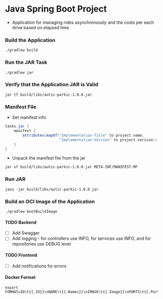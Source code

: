 # Java Spring Boot Project

- Application for managing rides asynchronously and the costs per each drive based on elapsed time

### Build the Application

```
./gradlew build
```

### Run the JAR Task

```
./gradlew jar
```

### Verify that the Application JAR is Valid

```
jar tf build/libs/autic-parkic-1.0.0.jar
```

### Manifest File

- Set manifest info

```gradle
tasks.jar {
	manifest {
		attributes(mapOf("Implementation-Title" to project.name,
						 "Implementation-Version" to project.version))
	}
}
```

- Unpack the manifest file from the jar

```
jar xf build/libs/autic-parkic-1.0.0.jar META-INF/MANIFEST.MF
```

### Run JAR

```
java -jar build/libs/autic-parkic-1.0.0.jar
```

### Build an OCI Image of the Application

```
./gradlew bootBuildImage
```

#### TODO Backend

- [ ] Add Swagger
- [ ] Add logging - for controllers use INFO, for services use INFO, and for repositories use DEBUG level

#### TODO Frontend

- [ ] Add notifications for errors

#### Docker Format

```shell
export FORMAT=ID\t{{.ID}}\nNAME\t{{.Names}}\nIMAGE\t{{.Image}}\nPORTS\t{{.Ports}}\nCOMMAND\t{{.Command}}\nCREATED\t{{.CreatedAt}}\nSTATUS\t{{.Status}}\n
```
